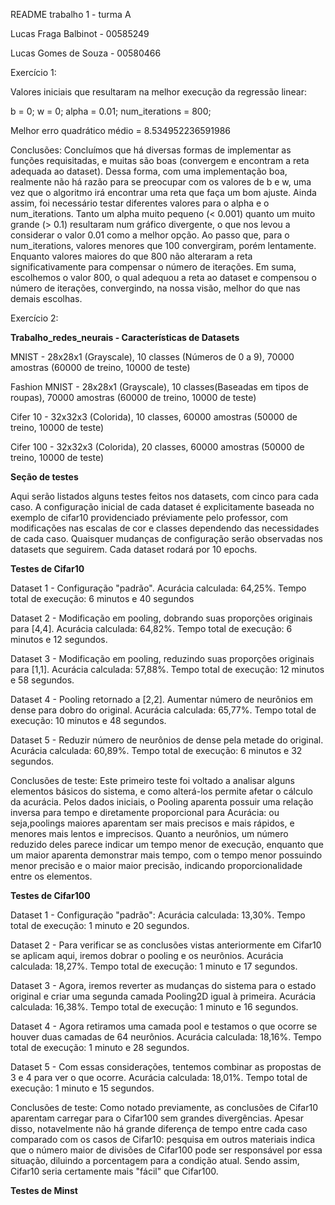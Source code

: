 README trabalho 1 - turma A

Lucas Fraga Balbinot - 00585249

Lucas Gomes de Souza - 00580466

Exercício 1:

Valores iniciais que resultaram na melhor execução da regressão linear:

b = 0; w = 0; alpha = 0.01; num_iterations = 800;

Melhor erro quadrático médio = 8.534952236591986

Conclusões: 
  Concluímos que há diversas formas de implementar as funções requisitadas, e muitas são boas (convergem e encontram a reta adequada ao dataset). Dessa forma, com uma implementação boa, realmente não há razão para se preocupar com os valores de b e w, uma vez que o algoritmo irá encontrar uma reta que faça um bom ajuste. Ainda assim, foi necessário testar diferentes valores para o alpha e o num_iterations. Tanto um alpha muito pequeno (< 0.001) quanto um muito grande (> 0.1) resultaram num gráfico divergente, o que nos levou a considerar o valor 0.01 como a melhor opção. Ao passo que, para o num_iterations, valores menores que 100 convergiram, porém lentamente. Enquanto valores maiores do que 800 não alteraram a reta significativamente para compensar o número de iterações. Em suma, escolhemos o valor 800, o qual adequou a reta ao dataset e compensou o número de iterações, convergindo, na nossa visão, melhor do que nas demais escolhas.

Exercício 2:

**Trabalho_redes_neurais - Características de Datasets**

MNIST - 28x28x1 (Grayscale), 10 classes (Números de 0 a 9), 70000 amostras (60000 de treino, 10000 de teste)

Fashion MNIST - 28x28x1 (Grayscale), 10 classes(Baseadas em tipos de roupas), 70000 amostras (60000 de treino, 10000 de teste)

Cifer 10 - 32x32x3 (Colorida), 10 classes, 60000 amostras (50000 de treino, 10000 de teste)

Cifer 100 - 32x32x3 (Colorida), 20 classes, 60000 amostras (50000 de treino, 10000 de teste)

**Seção de testes**

Aqui serão listados alguns testes feitos nos datasets, com cinco para cada caso. A configuração inicial de cada dataset é explicitamente baseada no exemplo de cifar10 providenciado préviamente pelo professor, com modificações nas escalas de cor e classes dependendo das necessidades de cada caso. Quaisquer mudanças de configuração serão observadas nos datasets que seguirem. Cada dataset rodará por 10 epochs.

**Testes de Cifar10**

Dataset 1 - Configuração "padrão". Acurácia calculada: 64,25%. Tempo total de execução: 6 minutos e 40 segundos

Dataset 2 - Modificação em pooling, dobrando suas proporções originais para [4,4].  Acurácia calculada: 64,82%. Tempo total de execução: 6 minutos e 12 segundos.

Dataset 3 - Modificação em pooling, reduzindo suas proporções originais para [1,1]. Acurácia calculada: 57,88%. Tempo total de execução: 12 minutos e 58 segundos.

Dataset 4 - Pooling retornado a [2,2]. Aumentar número de neurônios em dense para dobro do original. Acurácia calculada: 65,77%. Tempo total de execução: 10 minutos e 48 segundos.

Dataset 5 - Reduzir número de neurônios de dense pela metade do original. Acurácia calculada: 60,89%. Tempo total de execução: 6 minutos e 32 segundos.

Conclusões de teste: Este primeiro teste foi voltado a analisar alguns elementos básicos do sistema, e como alterá-los permite afetar o cálculo da acurácia. Pelos dados iniciais, o Pooling aparenta possuir uma relação inversa para tempo e diretamente proporcional para Acurácia: ou seja,poolings maiores aparentam ser mais precisos e mais rápidos, e menores mais lentos e imprecisos. Quanto a neurônios, um número reduzido deles parece indicar um tempo menor de execução, enquanto que um maior aparenta demonstrar mais tempo, com o tempo menor possuindo menor precisão e o maior maior precisão, indicando proporcionalidade entre os elementos.

**Testes de Cifar100**

Dataset 1 - Configuração "padrão": Acurácia calculada: 13,30%. Tempo total de execução: 1 minuto e 20 segundos.

Dataset 2 - Para verificar se as conclusões vistas anteriormente em Cifar10 se aplicam aqui, iremos dobrar o pooling e os neurônios. Acurácia calculada: 18,27%. Tempo total de execução: 1 minuto e 17 segundos.

Dataset 3 - Agora, iremos reverter as mudanças do sistema para o estado original e criar uma segunda camada Pooling2D igual à primeira. Acurácia calculada: 16,38%. Tempo total de execução: 1 minuto e 16 segundos.

Dataset 4 - Agora retiramos uma camada pool e testamos o que ocorre se houver duas camadas de 64 neurônios. Acurácia calculada: 18,16%. Tempo total de execução: 1 minuto e 28 segundos.

Dataset 5 - Com essas considerações, tentemos combinar as propostas de 3 e 4 para ver o que ocorre. Acurácia calculada: 18,01%. Tempo total de execução: 1 minuto e 15 segundos.

Conclusões de teste: Como notado previamente, as conclusões de Cifar10 aparentam carregar para o Cifar100 sem grandes divergências. Apesar disso, notavelmente não há grande diferença de tempo entre cada caso comparado com os casos de Cifar10: pesquisa em outros materiais indica que o número maior de divisões de Cifar100 pode ser responsável por essa situação, diluindo a porcentagem para a condição atual. Sendo assim, Cifar10 seria certamente mais "fácil" que Cifar100.

**Testes de Minst**
